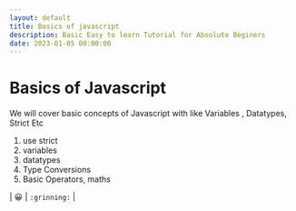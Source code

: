 ```yaml
---
layout: default
title: Basics of javascript 
description: Basic Easy to learn Tutorial for Absolute Beginers 
date: 2023-01-05 00:00:00
---
```


# Basics of Javascript 

We will cover basic concepts of Javascript with like Variables , Datatypes, Strict Etc 

1. use strict 
2. variables
3. datatypes 
4. Type Conversions
5. Basic Operators, maths

| :grinning: | `:grinning:` | 